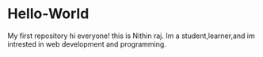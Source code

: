 # Hello-World
My first repository
hi everyone!
this is Nithin raj. Im a student,learner,and im intrested in web development and programming.
